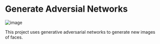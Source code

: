 # Generate Adversial Networks

![image](https://user-images.githubusercontent.com/35156624/190924363-409e07c3-b925-49ba-9c9c-79c3ab732f86.png)

This project uses generative adversarial networks to generate new images of faces.
